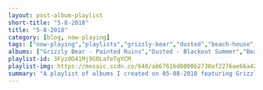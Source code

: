 ```yaml
---
layout: post-album-playlist
short-title: "5-8-2018"
title: "5-8-2018"
category: [blog, now-playing]
tags: ["now-playing","playlists","grizzly-bear","dusted","beach-house","beck","tiny-moving-parts","fleet-foxes","the-monks","the-voidz","arctic-monkeys"]
albums: ["Grizzly Bear - Painted Ruins","Dusted - Blackout Summer","Beach House - 7","Beck - Colors","Tiny Moving Parts - Celebrate","Fleet Foxes - Crack-Up","The Monks - Black Monk Time","The Voidz - Virtue","Arctic Monkeys - Tranquility Base Hotel & Casino"]
playlist-id: 3Fyz0D41Mj9SOLafeTgYCM
playlist-img: https://mosaic.scdn.co/640/ab67616d0000b2730af2276ae66a42e73eb07683ab67616d0000b2735ffc636c233a725727db58deab67616d0000b2737b0c69ed623054a7d9a17e94ab67616d0000b27385c5d4eeba7c22b3df57e054
summary: "A playlist of albums I created on 05-08-2018 featuring Grizzly Bear, Dusted, Beach House, Beck, Tiny Moving Parts, Fleet Foxes, The Monks, The Voidz, and Arctic Monkeys"
---
```

